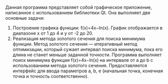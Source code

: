 Данная программа представляет собой графическое приложение, написанное с использованием библиотеки Qt. Она выполняет две основные задачи:
 1) Построение графика функции: f(x)=4x−ln(x). График отображается в диапазоне x от 1 до 4 и y от -2 до 20.
 2) Реализация метода золотого сечения для поиска минимума функции. Метод золотого сечения — итеративный метод оптимизации, который сужает интервал поиска минимума, пока его длина не станет меньше заданной точности. Программа выполняет поиск минимума функции f(x)=4x−ln(x) на интервале от a до b с использованием метода золотого сечения. Предоставляется интерфейс для ввода параметров a, b, e (начальная точка, конечная точка и точность соответственно).
